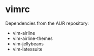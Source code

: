 # vimrc

Dependencies from the AUR repository:
+ vim-airline
+ vim-airline-themes
+ vim-jellybeans
+ vim-latexsuite


